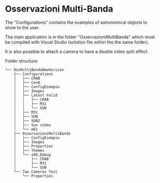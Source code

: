 # Osservazioni Multi-Banda

The "Configurations" contains the examples of astronomical objects to show to the user. 

The main application is in the folder "OsservazioniMultiBanda" which must be compiled with Visual Studio (solution file within the the same folder). 

It is also possible to attach a camera to have a double video split effect. 

Folder structure: 

```
└── OssMultiBandaNewVersion
    ├── Configurations
    │   ├── CRAB
    │   ├── CenA
    │   ├── ConfigEsempio
    │   ├── Images
    │   ├── Latest Valid
    │   │   ├── CRAB
    │   │   ├── M31
    │   │   └── SUN
    │   ├── M31
    │   ├── SUN
    │   ├── SUN2
    │   ├── Sun video
    │   └── m81
    ├── OsservazioniMultiBanda
    │   ├── ConfigEsempio
    │   ├── Images
    │   ├── Properties
    │   ├── Themes
    │   └── x86.Debug
    │       ├── CRAB
    │       ├── M31
    │       └── SUN
    └── Two Cameras Test
        └── Properties
